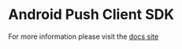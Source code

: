 Android Push Client SDK
=======================

For more information please visit the [docs site](https://github.com/cfmobile/docs-pushnotifications-android)